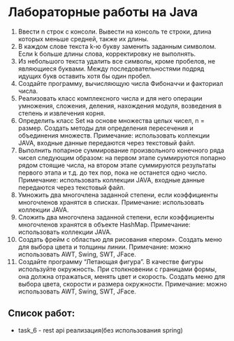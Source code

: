 # Лабораторные работы на Java
1. Ввести n строк с консоли. Вывести на консоль те строки, длина которых 
меньше средней, также их длины. 
2. В каждом слове текста k-ю букву заменить заданным символом. Если k 
больше длины слова, корректировку не выполнять. 
3. Из небольшого текста удалить все символы, кроме пробелов, не являющиеся буквами. Между последовательностями подряд идущих букв оставить хотя бы один пробел. 
4. Создайте программу, вычисляющую числа Фибоначчи и факториал числа. 
5. Реализовать класс комплексного числа и для него операции умножения, сложения, деления, нахождения модуля, возведения в степень и извлечения корня. 
6. Определить класс Set на основе множества целых чисел, n = размер. Создать методы для определения пересечения и объединения множеств. Примечание: использовать коллекции JAVA, входные данные передаются через текстовый файл. 
7. Выполнить попарное суммирование произвольного конечного ряда чисел 
следующим образом: на первом этапе суммируются попарно рядом стоящие числа, на втором этапе суммируются результаты первого этапа и т.д. до тех пор, пока не останется одно число. Примечание: использовать коллекции JAVA, входные данные передаются через текстовый файл. 
8. Умножить два многочлена заданной степени, если коэффициенты 
многочленов хранятся в списках. Примечание: использовать коллекции JAVA. 
9. Сложить два многочлена заданной степени, если коэффициенты 
многочленов хранятся в объекте HashMap. Примечание: использовать коллекции JAVA. 
10. Создать фрейм с областью для рисования «пером». Создать меню для 
выбора цвета и толщины линии. Примечание: можно использовать AWT, Swing, SWT, JFace. 
11. Создайте программу “Летающая фигура”. В качестве фигуры используйте окружность. При столкновении с границами формы, она должна отражаться, менять цвет и скорость. Создать меню для выбора цвета, скорости и размера окружности. Примечание: можно использовать AWT, Swing, SWT, JFace.

## Список работ:
- task_6 - rest api реализация(без использования spring)
